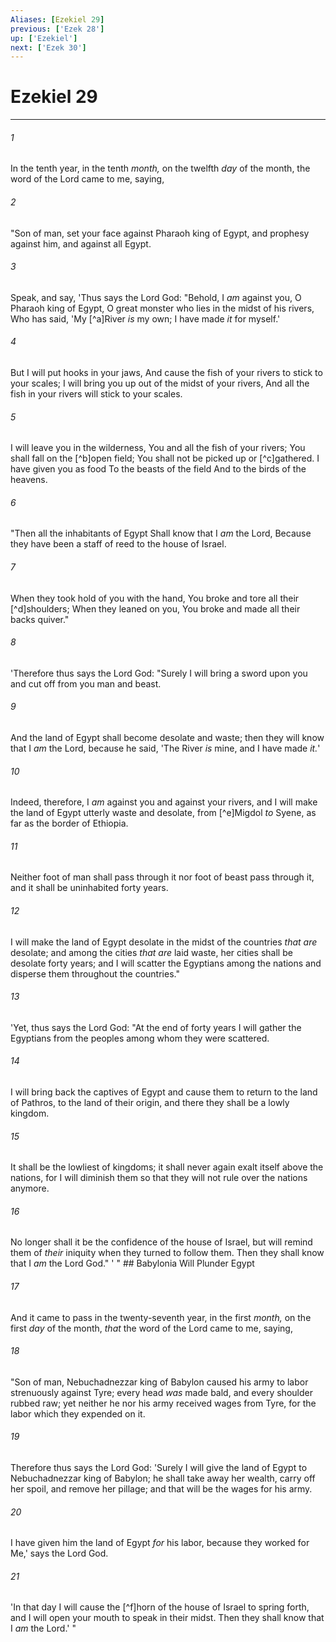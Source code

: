 ```yaml
---
Aliases: [Ezekiel 29]
previous: ['Ezek 28']
up: ['Ezekiel']
next: ['Ezek 30']
---
```

# Ezekiel 29

***


###### 1 
In the tenth year, in the tenth _month,_ on the twelfth _day_ of the month, the word of the Lord came to me, saying, 

###### 2 
"Son of man, set your face against Pharaoh king of Egypt, and prophesy against him, and against all Egypt. 

###### 3 
Speak, and say, 'Thus says the Lord God: "Behold, I _am_ against you, O Pharaoh king of Egypt, O great monster who lies in the midst of his rivers, Who has said, 'My [^a]River _is_ my own; I have made _it_ for myself.' 

###### 4 
But I will put hooks in your jaws, And cause the fish of your rivers to stick to your scales; I will bring you up out of the midst of your rivers, And all the fish in your rivers will stick to your scales. 

###### 5 
I will leave you in the wilderness, You and all the fish of your rivers; You shall fall on the [^b]open field; You shall not be picked up or [^c]gathered. I have given you as food To the beasts of the field And to the birds of the heavens. 

###### 6 
"Then all the inhabitants of Egypt Shall know that I _am_ the Lord, Because they have been a staff of reed to the house of Israel. 

###### 7 
When they took hold of you with the hand, You broke and tore all their [^d]shoulders; When they leaned on you, You broke and made all their backs quiver." 

###### 8 
'Therefore thus says the Lord God: "Surely I will bring a sword upon you and cut off from you man and beast. 

###### 9 
And the land of Egypt shall become desolate and waste; then they will know that I _am_ the Lord, because he said, 'The River _is_ mine, and I have made _it._' 

###### 10 
Indeed, therefore, I _am_ against you and against your rivers, and I will make the land of Egypt utterly waste and desolate, from [^e]Migdol _to_ Syene, as far as the border of Ethiopia. 

###### 11 
Neither foot of man shall pass through it nor foot of beast pass through it, and it shall be uninhabited forty years. 

###### 12 
I will make the land of Egypt desolate in the midst of the countries _that are_ desolate; and among the cities _that are_ laid waste, her cities shall be desolate forty years; and I will scatter the Egyptians among the nations and disperse them throughout the countries." 

###### 13 
'Yet, thus says the Lord God: "At the end of forty years I will gather the Egyptians from the peoples among whom they were scattered. 

###### 14 
I will bring back the captives of Egypt and cause them to return to the land of Pathros, to the land of their origin, and there they shall be a lowly kingdom. 

###### 15 
It shall be the lowliest of kingdoms; it shall never again exalt itself above the nations, for I will diminish them so that they will not rule over the nations anymore. 

###### 16 
No longer shall it be the confidence of the house of Israel, but will remind them of _their_ iniquity when they turned to follow them. Then they shall know that I _am_ the Lord God." ' " ## Babylonia Will Plunder Egypt 

###### 17 
And it came to pass in the twenty-seventh year, in the first _month,_ on the first _day_ of the month, _that_ the word of the Lord came to me, saying, 

###### 18 
"Son of man, Nebuchadnezzar king of Babylon caused his army to labor strenuously against Tyre; every head _was_ made bald, and every shoulder rubbed raw; yet neither he nor his army received wages from Tyre, for the labor which they expended on it. 

###### 19 
Therefore thus says the Lord God: 'Surely I will give the land of Egypt to Nebuchadnezzar king of Babylon; he shall take away her wealth, carry off her spoil, and remove her pillage; and that will be the wages for his army. 

###### 20 
I have given him the land of Egypt _for_ his labor, because they worked for Me,' says the Lord God. 

###### 21 
'In that day I will cause the [^f]horn of the house of Israel to spring forth, and I will open your mouth to speak in their midst. Then they shall know that I _am_ the Lord.' "

